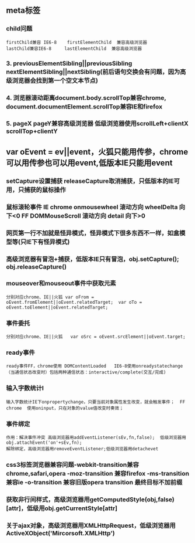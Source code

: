 
## meta标签

### child问题
 
    firstChild兼容 IE6-8	  firstElementChild  兼容高级浏览器
    lastChild兼容IE6-8  	 lastElementChild  兼容高级浏览器

### 3. previousElementSibling||previousSibling   nextElementSibling||nextSibling(前后语句交换会有问题，因为高级浏览器会找到第一个空文本节点)

### 4. 浏览器滚动距离document.body.scrollTop兼容chrome, document.documentElement.scrollTop兼容IE和firefox
    
### 5. pageX   pageY兼容高级浏览器  低级浏览器使用scrollLeft+clientX   scrollTop+clientY
    
## var oEvent = ev||event，火狐只能用传参，chrome可以用传参也可以用event,低版本IE只能用event

### setCapture设置捕获  releaseCapture取消捕获，只低版本的IE可用，只捕获的鼠标操作

### 鼠标滚轮事件 IE chrome    onmousewheel 滚动方向  wheelDelta 向下<0   FF DOMMouseScroll  滚动方向  detail  向下>0
    
### 网页第一行不加<!doctype html>就是怪异模式，怪异模式下很多东西不一样，如盒模型等(只IE下有怪异模式)   
    
### 高级浏览器有冒泡+捕获，低版本IE只有冒泡，obj.setCapture();	obj.releaseCapture()
    
### mouseover和mouseout事件中获取元素

    分别对应chrome、IE||火狐 var oFrom = oEvent.fromElement||oEvent.relatedTarget;  var oTo = oEvent.toElement||oEvent.relatedTarget; 
    
### 事件委托
    
    分别对应chrome、IE||火狐   var oSrc = oEvent.srcElement||oEvent.target;


### ready事件

    ready事件FF，chrome使用 DOMContentLoaded   IE6-8使用onreadystatechange（当通信状态改变时）包括两种通信状态：interactive/complete(交互/完成)
    
### 输入字数统计I

    输入字数统计IE下onpropertychange，只要当前对象属性发生改变，就会触发事件；  FF chrome  使用oninput，只在对象的value值改变时奏效；
    
### 事件绑定

    作用：解决事件冲突 高级浏览器用addEventListener(sEv,fn,false);  低级浏览器用obj.attachEvent('on'+sEv,fn);
    解除绑定，高级浏览器用removeEventListener;低级浏览器用detachevet

### css3标签浏览器兼容问题-webkit-transition兼容chrome,safari,opera   -moz-transition 兼容firefox   -ms-transition 兼容ie   -o-transition 兼容旧版opera  transition 最终目标不加前缀
    
### 获取非行间样式，高级浏览器用getComputedStyle(obj,false)[attr]，低级用obj.getCurrentStyle[attr]
     
### 关于ajax对象，高级浏览器用XMLHttpRequest，低级浏览器用ActiveXObject('Mircorsoft.XMLHttp')

    
    
    
    
    
    
    
    
    
    
    
    